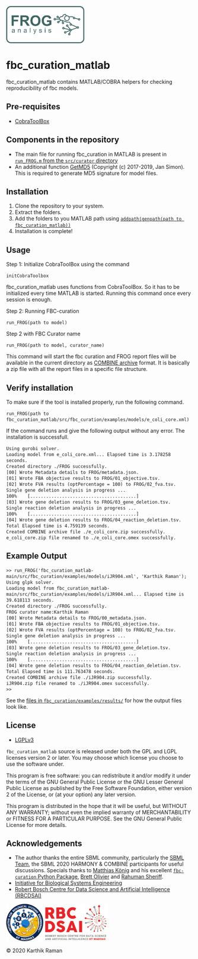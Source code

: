<img title="FROG logo" src="https://github.com/RamanLab/fbc_curation_matlab/blob/main/FROG_analysis_white_BG_outline.svg" height="100">


# fbc_curation_matlab
fbc_curation_matlab contains MATLAB/COBRA helpers for checking reproducibility of fbc models.

## Pre-requisites
* [CobraToolBox](https://opencobra.github.io/cobratoolbox/stable/installation.html)

## Components in the repository
* The main file for running fbc_curation in MATLAB is present in [`run_FROG.m` from the `src/curator` directory](https://github.com/RamanLab/fbc_curation_matlab/blob/main/src/fbc_curation/curator/run_FROG.m)
* An additional function [GetMD5](https://in.mathworks.com/matlabcentral/fileexchange/25921-getmd5) (Copyright (c) 2017-2019, Jan Simon). This is required to generate MD5 signature for model files.

## Installation
1. Clone the repository to your system.
2. Extract the folders.
3. Add the folders to you MATLAB path using [`addpath(genpath(path to fbc_curation_matlab))`](https://www.mathworks.com/help/matlab/ref/addpath.html)
4. Installation is complete!

## Usage
Step 1: Initialize CobraToolBox using the command 
```
initCobraToolbox
```
fbc_curation_matlab uses functions from CobraToolBox. So it has to be initialized every time MATLAB is started. Running this command once every session is enough.

Step 2: Running FBC-curation
```
run_FROG(path to model)
```
Step 2 with FBC Curator name
```
run_FROG(path to model, curator_name)
```
This command will start the fbc curation and FROG report files will be available in the current directory as [COMBINE archive](https://co.mbine.org/documents/archive) format. It is basically a zip file with all the report files in a specific file structure.

## Verify installation
To make sure if the tool is installed properly, run the following command.
```
run_FROG(path to fbc_curation_matlab/src/fbc_curation/examples/models/e_coli_core.xml)
```
If the command runs and give the following output without any error. The installation is successfull.
```
Using gurobi solver.
Loading model from e_coli_core.xml... Elapsed time is 3.178258 seconds.
Created directory ./FROG successfully.
[00] Wrote Metadata details to FROG/metadata.json.
[01] Wrote FBA objective results to FROG/01_objective.tsv.
[02] Wrote FVA results (optPercentage = 100) to FROG/02_fva.tsv.
Single gene deletion analysis in progress ...
100%    [........................................]
[03] Wrote gene deletion results to FROG/03_gene_deletion.tsv.
Single reaction deletion analysis in progress ...
100%    [........................................]
[04] Wrote gene deletion results to FROG/04_reaction_deletion.tsv.
Total Elapsed time is 4.759139 seconds.
Created COMBINE archive file ./e_coli_core.zip successfully.
e_coli_core.zip file renamed to ./e_coli_core.omex successfully.
```

## Example Output
```
>> run_FROG('fbc_curation_matlab-main/src/fbc_curation/examples/models/iJR904.xml', 'Karthik Raman');
Using glpk solver.
Loading model from fbc_curation_matlab-main/src/fbc_curation/examples/models/iJR904.xml... Elapsed time is 39.618113 seconds.
Created directory ./FROG successfully.
FROG curator name:Karthik Raman
[00] Wrote Metadata details to FROG/00_metadata.json.
[01] Wrote FBA objective results to FROG/01_objective.tsv.
[02] Wrote FVA results (optPercentage = 100) to FROG/02_fva.tsv.
Single gene deletion analysis in progress ...
100%    [........................................]
[03] Wrote gene deletion results to FROG/03_gene_deletion.tsv.
Single reaction deletion analysis in progress ...
100%    [........................................]
[04] Wrote gene deletion results to FROG/04_reaction_deletion.tsv.
Total Elapsed time is 111.763478 seconds.
Created COMBINE archive file ./iJR904.zip successfully.
iJR904.zip file renamed to ./iJR904.omex successfully.
>> 
```
See the [files in `fbc_curation/examples/results/`](https://github.com/RamanLab/fbc_curation_matlab/tree/main/src/fbc_curation/examples/results) for how the output files look like.

## License

* [LGPLv3](http://opensource.org/licenses/LGPL-3.0)

``fbc_curation_matlab`` source is released under both the GPL and LGPL licenses version 2 or
later. You may choose which license you choose to use the software under.

This program is free software: you can redistribute it and/or modify it under
the terms of the GNU General Public License or the GNU Lesser General Public
License as published by the Free Software Foundation, either version 2 of the
License, or (at your option) any later version.

This program is distributed in the hope that it will be useful, but WITHOUT ANY
WARRANTY; without even the implied warranty of MERCHANTABILITY or FITNESS FOR A
PARTICULAR PURPOSE. See the GNU General Public License for more details.


## Acknowledgements

* The author thanks the entire SBML community, particularly the [SBML Team](https://github.com/sbmlteam), the SBML 2020 HARMONY & COMBINE participants for useful discussions. Specials thanks to [Matthias König](https://github.com/matthiaskoenig) and his excellent [`fbc-curation` Python Package](https://github.com/matthiaskoenig/fbc_curation), [Brett Olivier](https://github.com/bgoli) and [Rahuman Sheriff](https://www.ebi.ac.uk/about/people/rahuman-sheriff).
* [Initiative for Biological Systems Engineering](https://ibse.iitm.ac.in/)
* [Robert Bosch Centre for Data Science and Artificial Intelligence (RBCDSAI)](https://rbcdsai.iitm.ac.in/)

<img title="IBSE logo" src="https://github.com/RBC-DSAI-IITM/rbc-dsai-iitm.github.io/blob/master/images/IBSE_logo.png" height="100"><img title="RBC-DSAI logo" src="https://github.com/RBC-DSAI-IITM/rbc-dsai-iitm.github.io/blob/master/images/logo.jpg" height="100">

© 2020 Karthik Raman
